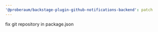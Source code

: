 ```yaml
---
'@proberaum/backstage-plugin-github-notifications-backend': patch
---
```


fix git repository in package.json
